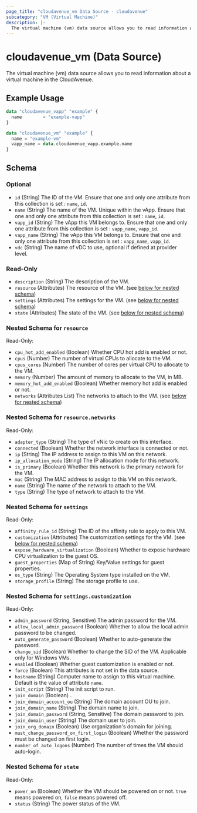 ```yaml
---
page_title: "cloudavenue_vm Data Source - cloudavenue"
subcategory: "VM (Virtual Machine)"
description: |-
  The virtual machine (vm) data source allows you to read information about a virtual machine in the CloudAvenue.
---
```


# cloudavenue_vm (Data Source)

The virtual machine (vm) data source allows you to read information about a virtual machine in the CloudAvenue.

## Example Usage

```terraform
data "cloudavenue_vapp" "example" {
  name        = "example-vapp"
}

data "cloudavenue_vm" "example" {
  name = "example-vm"
  vapp_name = data.cloudavenue_vapp.example.name
}
```

<!-- schema generated by tfplugindocs -->
## Schema

### Optional

- `id` (String) The ID of the VM. Ensure that one and only one attribute from this collection is set : `name`, `id`.
- `name` (String) The name of the VM. Unique within the vApp. Ensure that one and only one attribute from this collection is set : `name`, `id`.
- `vapp_id` (String) The vApp this VM belongs to. Ensure that one and only one attribute from this collection is set : `vapp_name`, `vapp_id`.
- `vapp_name` (String) The vApp this VM belongs to. Ensure that one and only one attribute from this collection is set : `vapp_name`, `vapp_id`.
- `vdc` (String) The name of vDC to use, optional if defined at provider level.

### Read-Only

- `description` (String) The description of the VM.
- `resource` (Attributes) The resource of the VM. (see [below for nested schema](#nestedatt--resource))
- `settings` (Attributes) The settings for the VM. (see [below for nested schema](#nestedatt--settings))
- `state` (Attributes) The state of the VM. (see [below for nested schema](#nestedatt--state))

<a id="nestedatt--resource"></a>
### Nested Schema for `resource`

Read-Only:

- `cpu_hot_add_enabled` (Boolean) Whether CPU hot add is enabled or not.
- `cpus` (Number) The number of virtual CPUs to allocate to the VM.
- `cpus_cores` (Number) The number of cores per virtual CPU to allocate to the VM.
- `memory` (Number) The amount of memory to allocate to the VM, in MB.
- `memory_hot_add_enabled` (Boolean) Whether memory hot add is enabled or not.
- `networks` (Attributes List) The networks to attach to the VM. (see [below for nested schema](#nestedatt--resource--networks))

<a id="nestedatt--resource--networks"></a>
### Nested Schema for `resource.networks`

Read-Only:

- `adapter_type` (String) The type of vNic to create on this interface.
- `connected` (Boolean) Whether the network interface is connected or not.
- `ip` (String) The IP address to assign to this VM on this network.
- `ip_allocation_mode` (String) The IP allocation mode for this network.
- `is_primary` (Boolean) Whether this network is the primary network for the VM.
- `mac` (String) The MAC address to assign to this VM on this network.
- `name` (String) The name of the network to attach to the VM.
- `type` (String) The type of network to attach to the VM.



<a id="nestedatt--settings"></a>
### Nested Schema for `settings`

Read-Only:

- `affinity_rule_id` (String) The ID of the affinity rule to apply to this VM.
- `customization` (Attributes) The customization settings for the VM. (see [below for nested schema](#nestedatt--settings--customization))
- `expose_hardware_virtualization` (Boolean) Whether to expose hardware CPU virtualization to the guest OS.
- `guest_properties` (Map of String) Key/Value settings for guest properties.
- `os_type` (String) The Operating System type installed on the VM.
- `storage_profile` (String) The storage profile to use.

<a id="nestedatt--settings--customization"></a>
### Nested Schema for `settings.customization`

Read-Only:

- `admin_password` (String, Sensitive) The admin password for the VM.
- `allow_local_admin_password` (Boolean) Whether to allow the local admin password to be changed.
- `auto_generate_password` (Boolean) Whether to auto-generate the password.
- `change_sid` (Boolean) Whether to change the SID of the VM. Applicable only for Windows VMs.
- `enabled` (Boolean) Whether guest customization is enabled or not.
- `force` (Boolean) This attributes is not set in the data source.
- `hostname` (String) Computer name to assign to this virtual machine. Default is the value of attribute `name`.
- `init_script` (String) The init script to run.
- `join_domain` (Boolean) .
- `join_domain_account_ou` (String) The domain account OU to join.
- `join_domain_name` (String) The domain name to join.
- `join_domain_password` (String, Sensitive) The domain password to join.
- `join_domain_user` (String) The domain user to join.
- `join_org_domain` (Boolean) Use organization's domain for joining.
- `must_change_password_on_first_login` (Boolean) Whether the password must be changed on first login.
- `number_of_auto_logons` (Number) The number of times the VM should auto-login.



<a id="nestedatt--state"></a>
### Nested Schema for `state`

Read-Only:

- `power_on` (Boolean) Whether the VM should be powered on or not. `true` means powered on, `false` means powered off.
- `status` (String) The power status of the VM.

